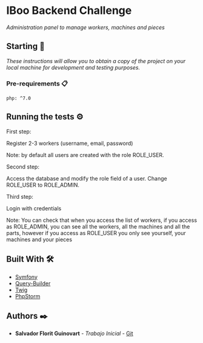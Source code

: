 IBoo Backend Challenge
==========

_Administration panel to manage workers, machines and pieces_

## Starting 🚀

_These instructions will allow you to obtain a copy of the project on your local machine for development and testing purposes._

### Pre-requirements 📋

```
php: ^7.0
```

## Running the tests ⚙️

First step:
 
Register 2-3 workers (username, email, password)

Note: by default all users are created with the role ROLE_USER.

Second step:

Access the database and modify the role field of a user. Change ROLE_USER to ROLE_ADMIN.

Third step:

Login with credentials

Note: 
You can check that when you access the list of workers, if you access as ROLE_ADMIN, you can see all the workers, all the machines and all the parts, however if you access as ROLE_USER you only see yourself, your machines and your pieces


## Built With 🛠️

* [Symfony](https://symfony.com/doc/current/index.html#gsc.tab=0)
* [Query-Builder](https://www.doctrine-project.org/projects/doctrine-orm/en/2.6/reference/query-builder.html)
* [Twig](https://twig.symfony.com/doc/3.x/)
* [PhpStorm](https://www.jetbrains.com/phpstorm/)

## Authors ✒️

* **Salvador Florit Guinovart** - *Trabajo Inicial* - [Git](https://github.com/aereoh)
